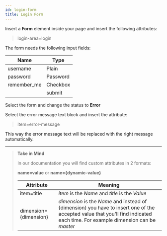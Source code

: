 ```yaml
---
id: login-form
title: Login Form
---
```


Insert a **Form** element inside your page and insert the following attributes:

> login-area=login

The form needs the following input fields: 

 **Name**             | **Type** | 
 -------------        | --------------- |
 | username           | Plain | REQUIRED
 | password | Password | REQUIRED
 | remember_me | Checkbox
 |                         | submit |

Select the form and change the status to **Error**

Select the error message text block and insert the attribute:

> item=error-message

This way the error message text will be replaced with the right message automatically.


---------
> **Take in Mind**
>
> In our documentation you will find custom attributes in 2 formats:
>
> **name=value** or **name={dynamic-value}**
>
>
> **Attribute**             | **Meaning** | 
> -------------             | --------------- |
> | item=title              | *item* is the *Name* and *title* is the *Value* |
> | dimension={dimension}   | *dimension* is the *Name* and instead of {dimension} you have to insert one of the accepted value that you'll find indicated each time. For example dimension can be *master*|
